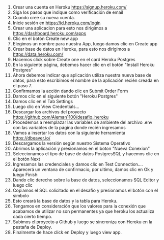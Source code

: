 1. Crear una cuenta en Heroku https://signup.heroku.com/
2. Siga los pasos que indique como verificación de email
3. Cuando cree su nueva cuenta.
4. Inicie sesión en https://id.heroku.com/login
5. Crear una aplicacion para esto nos dirigimos a https://dashboard.heroku.com/apps
6. Clic en el botón Create new app
7. Elegimos un nombre para nuestra App, luego damos clic en Create app
8. Crear base de datos en Heroku, para esto nos dirigimos a https://data.heroku.com/
9. Hacemos click sobre Create one en el card Heroku Postgres
10. En la siguiente página, debemos hacer clic en el botón "Install Heroku Postgres"
11. Ahora debemos indicar que aplicación utiliza nuestra nueva base de datos, para esto escribimos el nombre de la aplicación recién creada en el paso 7.
12. Confirmamos la acción dando clic en Submit Order Form
13. Damos clic en el siguiente botón "Heroku Postgres"
14. Damos clic en el Tab Settings
15. Luego clic en View Credentials…
16. Descargar los archivos del proyecto https://github.com/Aleman1100/desafio_heroku
17. Procedemos a reemplazar las variables de ambiente del archivo .env con las variables de la página donde recién ingresamos
18. Vamos a insertar los datos con la siguiente herramienta https://dbeaver.io/
19. Descargamos la versión según nuestro Sistema Operativo
20. Abrimos la aplicación y presionamos en el boton "Nueva Conexion"
21. Seleccionamos el tipo de base de datos PostgresSQL y hacemos clic en el botón Next
22. Ingresamos las credenciales y damos clic en Test Connection.... Aparecerá un ventana de confirmacio, por ultimo, damos clic en Ok y luego Finish
23. Dando clic derecho sobre la base de datos, seleccionamos SQL Editor y luego clic
24. Copiamos el SQL solicitado en el desafio y presionamos el botón con el símbolo
25. Esto creará la base de datos y la tabla para Heroku.
26. Tengamos en consideración que los valores para la conexión que acabamos de utilizar no son permanentes ya que heroku los actualiza cada cierto tiempo.
27. Subimos el proyecto a Github y luego se sincroniza con Heroku en la pestaña de Deploy.
28. Finalmente de hace click en Deploy y luego view app.
